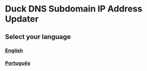 # Duck DNS Subdomain IP Address Updater

## Select your language

### [English](README.EN.md)

### [Português](README.PT.md)